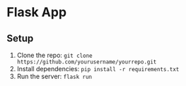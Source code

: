# Flask App
## Setup
1. Clone the repo: `git clone https://github.com/yourusername/yourrepo.git`
2. Install dependencies: `pip install -r requirements.txt`
3. Run the server: `flask run`
